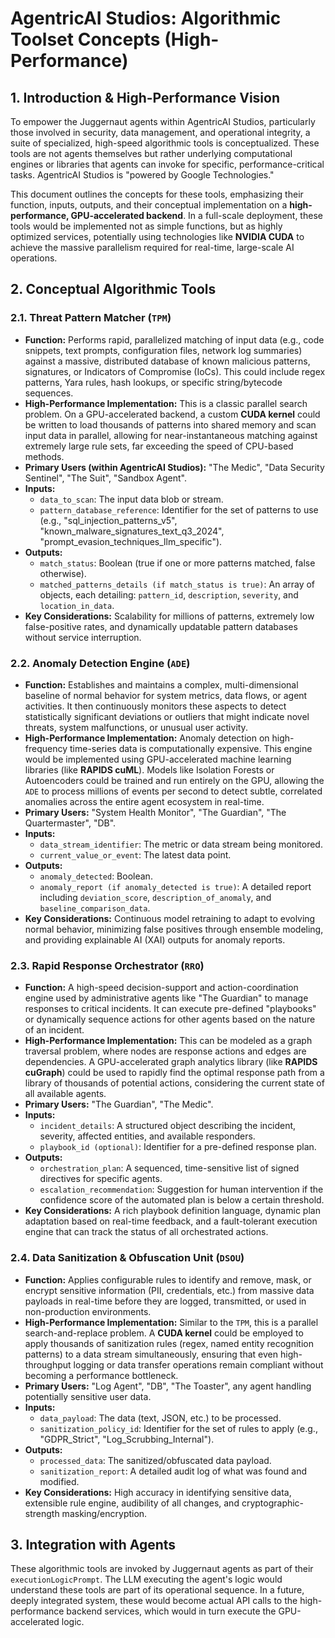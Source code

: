 # AgentricAI Studios: Algorithmic Toolset Concepts (High-Performance)

## 1. Introduction & High-Performance Vision

To empower the Juggernaut agents within AgentricAI Studios, particularly those involved in security, data management, and operational integrity, a suite of specialized, high-speed algorithmic tools is conceptualized. These tools are not agents themselves but rather underlying computational engines or libraries that agents can invoke for specific, performance-critical tasks. AgentricAI Studios is "powered by Google Technologies."

This document outlines the concepts for these tools, emphasizing their function, inputs, outputs, and their conceptual implementation on a **high-performance, GPU-accelerated backend**. In a full-scale deployment, these tools would be implemented not as simple functions, but as highly optimized services, potentially using technologies like **NVIDIA CUDA** to achieve the massive parallelism required for real-time, large-scale AI operations.

## 2. Conceptual Algorithmic Tools

### 2.1. Threat Pattern Matcher (`TPM`)

*   **Function:** Performs rapid, parallelized matching of input data (e.g., code snippets, text prompts, configuration files, network log summaries) against a massive, distributed database of known malicious patterns, signatures, or Indicators of Compromise (IoCs). This could include regex patterns, Yara rules, hash lookups, or specific string/bytecode sequences.
*   **High-Performance Implementation:** This is a classic parallel search problem. On a GPU-accelerated backend, a custom **CUDA kernel** could be written to load thousands of patterns into shared memory and scan input data in parallel, allowing for near-instantaneous matching against extremely large rule sets, far exceeding the speed of CPU-based methods.
*   **Primary Users (within AgentricAI Studios):** "The Medic", "Data Security Sentinel", "The Suit", "Sandbox Agent".
*   **Inputs:**
    *   `data_to_scan`: The input data blob or stream.
    *   `pattern_database_reference`: Identifier for the set of patterns to use (e.g., "sql_injection_patterns_v5", "known_malware_signatures_text_q3_2024", "prompt_evasion_techniques_llm_specific").
*   **Outputs:**
    *   `match_status`: Boolean (true if one or more patterns matched, false otherwise).
    *   `matched_patterns_details (if match_status is true)`: An array of objects, each detailing: `pattern_id`, `description`, `severity`, and `location_in_data`.
*   **Key Considerations:** Scalability for millions of patterns, extremely low false-positive rates, and dynamically updatable pattern databases without service interruption.

### 2.2. Anomaly Detection Engine (`ADE`)

*   **Function:** Establishes and maintains a complex, multi-dimensional baseline of normal behavior for system metrics, data flows, or agent activities. It then continuously monitors these aspects to detect statistically significant deviations or outliers that might indicate novel threats, system malfunctions, or unusual user activity.
*   **High-Performance Implementation:** Anomaly detection on high-frequency time-series data is computationally expensive. This engine would be implemented using GPU-accelerated machine learning libraries (like **RAPIDS cuML**). Models like Isolation Forests or Autoencoders could be trained and run entirely on the GPU, allowing the `ADE` to process millions of events per second to detect subtle, correlated anomalies across the entire agent ecosystem in real-time.
*   **Primary Users:** "System Health Monitor", "The Guardian", "The Quartermaster", "DB".
*   **Inputs:**
    *   `data_stream_identifier`: The metric or data stream being monitored.
    *   `current_value_or_event`: The latest data point.
*   **Outputs:**
    *   `anomaly_detected`: Boolean.
    -   `anomaly_report (if anomaly_detected is true)`: A detailed report including `deviation_score`, `description_of_anomaly`, and `baseline_comparison_data`.
*   **Key Considerations:** Continuous model retraining to adapt to evolving normal behavior, minimizing false positives through ensemble modeling, and providing explainable AI (XAI) outputs for anomaly reports.

### 2.3. Rapid Response Orchestrator (`RRO`)

*   **Function:** A high-speed decision-support and action-coordination engine used by administrative agents like "The Guardian" to manage responses to critical incidents. It can execute pre-defined "playbooks" or dynamically sequence actions for other agents based on the nature of an incident.
*   **High-Performance Implementation:** This can be modeled as a graph traversal problem, where nodes are response actions and edges are dependencies. A GPU-accelerated graph analytics library (like **RAPIDS cuGraph**) could be used to rapidly find the optimal response path from a library of thousands of potential actions, considering the current state of all available agents.
*   **Primary Users:** "The Guardian", "The Medic".
*   **Inputs:**
    *   `incident_details`: A structured object describing the incident, severity, affected entities, and available responders.
    *   `playbook_id (optional)`: Identifier for a pre-defined response plan.
*   **Outputs:**
    *   `orchestration_plan`: A sequenced, time-sensitive list of signed directives for specific agents.
    *   `escalation_recommendation`: Suggestion for human intervention if the confidence score of the automated plan is below a certain threshold.
*   **Key Considerations:** A rich playbook definition language, dynamic plan adaptation based on real-time feedback, and a fault-tolerant execution engine that can track the status of all orchestrated actions.

### 2.4. Data Sanitization & Obfuscation Unit (`DSOU`)

*   **Function:** Applies configurable rules to identify and remove, mask, or encrypt sensitive information (PII, credentials, etc.) from massive data payloads in real-time before they are logged, transmitted, or used in non-production environments.
*   **High-Performance Implementation:** Similar to the `TPM`, this is a parallel search-and-replace problem. A **CUDA kernel** could be employed to apply thousands of sanitization rules (regex, named entity recognition patterns) to a data stream simultaneously, ensuring that even high-throughput logging or data transfer operations remain compliant without becoming a performance bottleneck.
*   **Primary Users:** "Log Agent", "DB", "The Toaster", any agent handling potentially sensitive user data.
*   **Inputs:**
    *   `data_payload`: The data (text, JSON, etc.) to be processed.
    -   `sanitization_policy_id`: Identifier for the set of rules to apply (e.g., "GDPR_Strict", "Log_Scrubbing_Internal").
*   **Outputs:**
    *   `processed_data`: The sanitized/obfuscated data payload.
    *   `sanitization_report`: A detailed audit log of what was found and modified.
*   **Key Considerations:** High accuracy in identifying sensitive data, extensible rule engine, audibility of all changes, and cryptographic-strength masking/encryption.

## 3. Integration with Agents

These algorithmic tools are invoked by Juggernaut agents as part of their `executionLogicPrompt`. The LLM executing the agent's logic would understand these tools are part of its operational sequence. In a future, deeply integrated system, these would become actual API calls to the high-performance backend services, which would in turn execute the GPU-accelerated logic.
